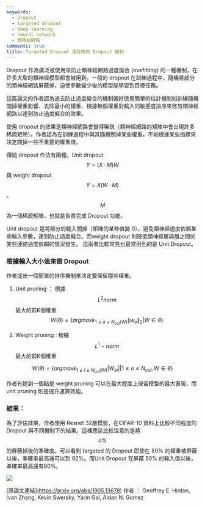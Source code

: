```yaml
---
keywords:
  - dropout
  - targeted dropout
  - deep learning
  - neural network
  - 類神經網路
comments: true
title: Targeted Dropout 更有效的 Dropout 機制
---
```

Dropout 作為廣泛被使用來防止類神經網路過度擬合 (ovefitting) 的一種機制，在許多大型的類神經模型都會被用到。一般的 dropout 在訓練過程中，隨機將部分的類神經網路屏蔽掉，迫使參數變少後的模型能學習到目標任務。

這篇論文的作者認為過去防止過度擬合的機制偏好使用簡單的估計機制如訓練隨機關掉權重影響、去除最小的權重、根據每個權重對輸入的敏感度排序來修剪類神經網路以達到防止過度擬合的效果。

使用 dropout 的效果是類神經網路會變得稀疏（類神經網路的矩陣中會出現許多稀疏矩陣）。作者認為在訓練過程中與其隨機關掉某些權重，不如根據某些指標來決定關掉一些不重要的權重值。

傳統 dropout 作法有兩種，Unit dropout $$Y = (X \cdotp M) W$$ 與 weight dropout $$Y = X ( W\cdotp M)$$ 。$$M$$ 為一個稀疏矩陣，也就是負責完成 Dropout 功能。

Unit dropout 是將部分的輸入關掉（矩陣的某些值變 0），避免類神經過度依賴某些輸入參數，達到防止過度擬合。而weight dropout 則降低類神經層與層之間的某些連結過度依賴的情況發生。 這兩者比較常見也最常用到的是 Unit Dropout。

### 根據輸入大小值來做 Dropout

作者提出一個簡單的排序機制來決定要保留哪些權重。

1. Unit pruning ： 根據 $$L^2 norm$$ 最大的前K個權重
    $$W(\theta) = \left \{  argmaxk_{1 \leq o \leq N_{col}(W)}  \left\lVert w_{o} \right\lVert_{2} |  W \in \theta \right \}$$
    
2. Weight pruning : 根據 $$L^1-norm$$ 最大的前K個權重

$$W(\theta) = \left \{  argmaxk_{1 \leq i \leq  N_{col}(W)} |W_{io}| | 1\leq o \leq N_{col} , W \in \theta \right \}$$ 

作者有提到一個點是 weight pruning 可以在最大程度上保留模型的最大表現，而unit pruning 則是提升運算效能。

### 結果：

為了評估效果，作者使用 Resnet 32層模型，在CIFAR-10 資料上比較不同程度的 Dropout 與不同機制下的結果。這裡應該比較注意的是將 $$$$$$n \%$$ 的屏蔽掉後的準確度。可以看到 targeted 的 Dropout 即使在 80% 的權重被屏蔽以後，準確率最高還可以到 92%。而Unit Dropout 在屏蔽 50% 的輸入值以後，準確率最高還有80%。
  

![](https://paper-attachments.dropbox.com/s_BDBF10E8BE10AD207C217D0D6C011B55E08FE56FF8956EB491C08FBD604E41AE_1561912048467_Screen+Shot+2019-07-01+at+12.25.10+AM.png)


\[原論文連結](https://arxiv.org/abs/1905.13678)
作者 ： Geoffrey E. Hinton, Ivan Zhang, Kevin Swersky, Yarin Gal, Aidan N. Gomez
